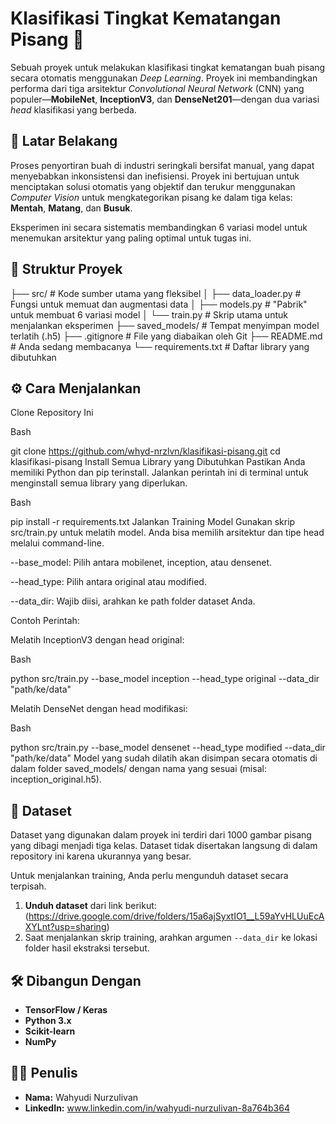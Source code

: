 # Klasifikasi Tingkat Kematangan Pisang 🍌

Sebuah proyek untuk melakukan klasifikasi tingkat kematangan buah pisang secara otomatis menggunakan *Deep Learning*. Proyek ini membandingkan performa dari tiga arsitektur *Convolutional Neural Network* (CNN) yang populer—**MobileNet**, **InceptionV3**, dan **DenseNet201**—dengan dua variasi *head* klasifikasi yang berbeda.

## 🎯 Latar Belakang

Proses penyortiran buah di industri seringkali bersifat manual, yang dapat menyebabkan inkonsistensi dan inefisiensi. Proyek ini bertujuan untuk menciptakan solusi otomatis yang objektif dan terukur menggunakan *Computer Vision* untuk mengkategorikan pisang ke dalam tiga kelas: **Mentah**, **Matang**, dan **Busuk**.

Eksperimen ini secara sistematis membandingkan 6 variasi model untuk menemukan arsitektur yang paling optimal untuk tugas ini.

## 📂 Struktur Proyek

├── src/                # Kode sumber utama yang fleksibel
│   ├── data_loader.py  # Fungsi untuk memuat dan augmentasi data
│   ├── models.py       # "Pabrik" untuk membuat 6 variasi model
│   └── train.py        # Skrip utama untuk menjalankan eksperimen
├── saved_models/       # Tempat menyimpan model terlatih (.h5)
├── .gitignore          # File yang diabaikan oleh Git
├── README.md           # Anda sedang membacanya
└── requirements.txt    # Daftar library yang dibutuhkan

## ⚙️ Cara Menjalankan
Clone Repository Ini

Bash

git clone https://github.com/whyd-nrzlvn/klasifikasi-pisang.git
cd klasifikasi-pisang
Install Semua Library yang Dibutuhkan
Pastikan Anda memiliki Python dan pip terinstall. Jalankan perintah ini di terminal untuk menginstall semua library yang diperlukan.

Bash

pip install -r requirements.txt
Jalankan Training Model
Gunakan skrip src/train.py untuk melatih model. Anda bisa memilih arsitektur dan tipe head melalui command-line.

--base_model: Pilih antara mobilenet, inception, atau densenet.

--head_type: Pilih antara original atau modified.

--data_dir: Wajib diisi, arahkan ke path folder dataset Anda.

Contoh Perintah:

Melatih InceptionV3 dengan head original:

Bash

python src/train.py --base_model inception --head_type original --data_dir "path/ke/data"

Melatih DenseNet dengan head modifikasi:

Bash

python src/train.py --base_model densenet --head_type modified --data_dir "path/ke/data"
Model yang sudah dilatih akan disimpan secara otomatis di dalam folder saved_models/ dengan nama yang sesuai (misal: inception_original.h5).

## 💾 Dataset

Dataset yang digunakan dalam proyek ini terdiri dari 1000 gambar pisang yang dibagi menjadi tiga kelas. Dataset tidak disertakan langsung di dalam repository ini karena ukurannya yang besar.

Untuk menjalankan training, Anda perlu mengunduh dataset secara terpisah.

1.  **Unduh dataset** dari link berikut: (https://drive.google.com/drive/folders/15a6ajSyxtIO1__L59aYvHLUuEcAXYLnt?usp=sharing)
2.  Saat menjalankan skrip training, arahkan argumen `--data_dir` ke lokasi folder hasil ekstraksi tersebut.

## 🛠️ Dibangun Dengan
* **TensorFlow / Keras**
* **Python 3.x**
* **Scikit-learn**
* **NumPy**

## 🧑‍💻 Penulis
* **Nama:** Wahyudi Nurzulivan
* **LinkedIn:** www.linkedin.com/in/wahyudi-nurzulivan-8a764b364
